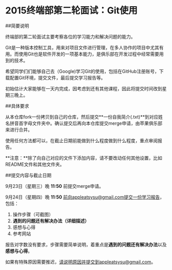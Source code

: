 # 2015终端部第二轮面试：Git使用

##简要说明
  
终端部的第二轮面试主要考察各位的学习能力和解决问题的能力。
  
Git是一种版本控制工具，用来对项目文件进行管理，在多人协作的项目中尤其有用。而使用Git也是软件开发的一项基本能力，是俱乐部在开发过程中经常需要用到的技术。
  
希望同学们们能够自己去（Google)学习Git的使用，包括在GitHub注册账号，下载配置Git环境，提交文件，最后提交学习报告等。

初始估计大家能够在一天内完成，因考虑到还有其他课程，因此将提交时间改到星期三晚上。
  
##具体要求

从本仓库fork一份拷贝到自己的仓库，然后提交**一份自我简介(.txt)**到对应姓名拼音首字母文件夹中。确认提交后再向本仓库提交merge申请，由苹果俱乐部来进行合并。

使用任何方法都可以，在截止日期前能做到什么程度做到什么程度，重点审阅报告。

**注意：**除了向自己对应的文件下添加内容，请不要改动任何其他设置，比如README文件和其他文件夹。

##提交内容与截止日期

9月23日（星期三）晚 **11:50** 前提交merge申请。

9月24日（星期四）晚 **11:50** 前向appleatsysu@gmail.com提交一份学习报告，包括：
1. 操作步骤（可截图）
2. **遇到的问题还有解决办法（详细描述）**
3. 感想与心得
4. 参考网站

报告对字数没有要求，步骤需要简单说明，着重点是**遇到的问题还有解决办法**以及**感想与心得**。

如果有特殊原因需要推迟，请说明原因并提交到appleatsysu@gmail.com。



